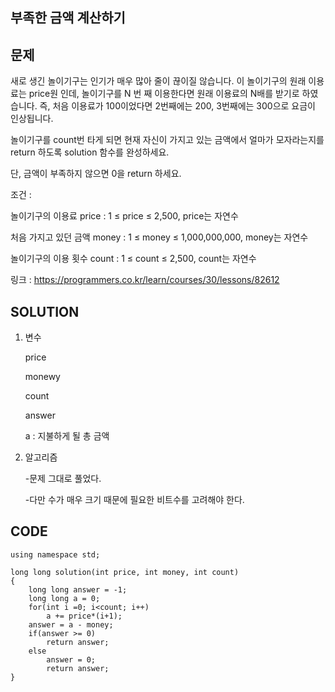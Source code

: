 부족한 금액 계산하기
------------------

문제
----
새로 생긴 놀이기구는 인기가 매우 많아 줄이 끊이질 않습니다. 
이 놀이기구의 원래 이용료는 price원 인데, 놀이기구를 N 번 째 이용한다면 원래 이용료의 N배를 받기로 하였습니다. 
즉, 처음 이용료가 100이었다면 2번째에는 200, 3번째에는 300으로 요금이 인상됩니다.

놀이기구를 count번 타게 되면 현재 자신이 가지고 있는 금액에서 얼마가 모자라는지를 return 하도록 solution 함수를 완성하세요.

단, 금액이 부족하지 않으면 0을 return 하세요.

조건 :

놀이기구의 이용료 price : 1 ≤ price ≤ 2,500, price는 자연수

처음 가지고 있던 금액 money : 1 ≤ money ≤ 1,000,000,000, money는 자연수

놀이기구의 이용 횟수 count : 1 ≤ count ≤ 2,500, count는 자연수


링크 : <https://programmers.co.kr/learn/courses/30/lessons/82612>


SOLUTION
---------
1. 변수

   price
   
   monewy
   
   count
   
   answer
   
   a : 지불하게 될 총 금액
   
2. 알고리즘

   -문제 그대로 풀었다.
   
   -다만 수가 매우 크기 때문에 필요한 비트수를 고려해야 한다.


CODE
----
```{.cpp}
using namespace std;

long long solution(int price, int money, int count)
{
    long long answer = -1;
    long long a = 0;
    for(int i =0; i<count; i++)
        a += price*(i+1);
    answer = a - money;
    if(answer >= 0)
        return answer;
    else
        answer = 0;
        return answer;
}
